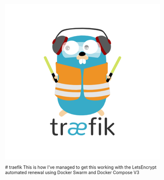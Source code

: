 <p align="center">
<img src="docs/img/traefik.logo.png" alt="Traefik" title="Traefik" />
</p>
# traefik
  This is how I've managed to get this working with the LetsEncrypt automated renewal using Docker Swarm and Docker Compose V3

